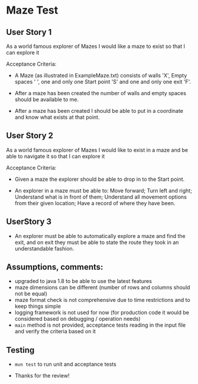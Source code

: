 # Maze Test

## User Story 1

As a world famous explorer of Mazes I would like a maze to exist so that I can explore it

Acceptance Criteria:

* A Maze (as illustrated in ExampleMaze.txt) consists of walls 'X', Empty spaces ' ', one and only one Start point 'S' and one and only one exit 'F'.

* After a maze has been created the number of walls and empty spaces should be available to me.

* After a maze has been created I should be able to put in a coordinate and know what exists at that point.


## User Story 2

As a world famous explorer of Mazes I would like to exist in a maze and be able to navigate it so that I can explore it

Acceptance Criteria:

* Given a maze the explorer should be able to drop in to the Start point.

* An explorer in a maze must be able to:
    Move forward;
    Turn left and right;
    Understand what is in front of them;
    Understand all movement options from their given location;
    Have a record of where they have been.


## UserStory 3
* An explorer must be able to automatically explore a maze and find the exit, and on exit they must be able to state the route they took in an understandable fashion.


## Assumptions, comments:
- upgraded to java 1.8 to be able to use the latest features
- maze dimensions can be different (number of rows and columns should not be equal)
- maze format check is not comprehensive due to time restrictions and to keep things simple
- logging framework is not used for now (for production code it would be considered based on debugging / operation needs)
- `main` method is not provided, acceptance tests reading in the input file and verify the criteria based on it
 
## Testing
- `mvn test` to run unit and acceptance tests

- Thanks for the review!